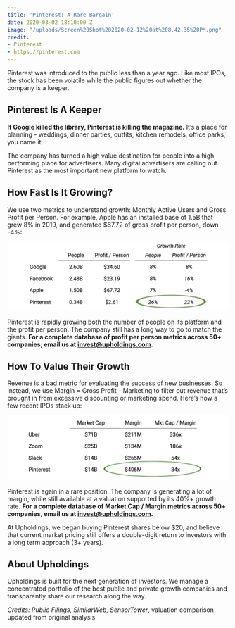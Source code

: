 ```yaml
---
title: 'Pinterest: A Rare Bargain'
date: 2020-03-02 18:10:00 Z
image: "/uploads/Screen%20Shot%202020-02-12%20at%208.42.35%20PM.png"
credit:
- Pinterest
- https://pinterest.com
---
```


Pinterest was introduced to the public less than a year ago. Like most IPOs, the stock has been volatile while the public figures out whether the company is a keeper.

## Pinterest Is A Keeper

**If Google killed the library, Pinterest is killing the magazine.** It’s a place for planning - weddings, dinner parties, outfits, kitchen remodels, office parks, you name it.

The company has turned a high value destination for people into a high performing place for advertisers. Many digital advertisers are calling out Pinterest as the most important new platform to watch.

## How Fast Is It Growing?

We use two metrics to understand growth: Monthly Active Users and Gross Profit per Person. For example, Apple has an installed base of 1.5B that grew 8% in 2019, and generated $67.72 of gross profit per person, down -4%:

![first numbers-33c20e.png](/uploads/first%20numbers-33c20e.png)

Pinterest is rapidly growing both the number of people on its platform and the profit per person. The company still has a long way to go to match the giants. **For a complete database of profit per person metrics across 50\+ companies, email us at invest@upholdings.com.**

## How To Value Their Growth

Revenue is a bad metric for evaluating the success of new businesses. So instead, we use Margin = Gross Profit - Marketing to filter out revenue that’s brought in from excessive discounting or marketing spend. Here’s how a few recent IPOs stack up:

![Screen Shot 2020-02-27 at 10.43.15 AM.png](/uploads/Screen%20Shot%202020-02-27%20at%2010.43.15%20AM.png)

Pinterest is again in a rare position. The company is generating a lot of margin, while still available at a valuation supported by its 40%\+ growth rate. **For a complete database of Market Cap / Margin metrics across 50\+ companies, email us at invest@upholdings.com.**

At Upholdings, we began buying Pinterest shares below $20, and believe that current market pricing still offers a double-digit return to investors with a long term approach (3\+ years).

## About Upholdings

Upholdings is built for the next generation of investors. We manage a concentrated portfolio of the best public and private growth companies and transparently share our research along the way.

*Credits: Public Filings, SimilarWeb, SensorTower*, valuation comparison updated from original analysis
